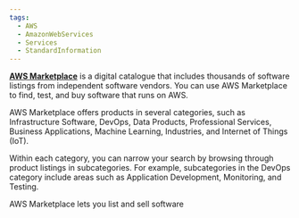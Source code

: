```yaml
---
tags:
  - AWS
  - AmazonWebServices
  - Services
  - StandardInformation
---
```

[**AWS Marketplace**](https://aws.amazon.com/marketplace) is a digital catalogue that includes thousands of software listings from independent software vendors. You can use AWS Marketplace to find, test, and buy software that runs on AWS.

AWS Marketplace offers products in several categories, such as Infrastructure Software, DevOps, Data Products, Professional Services, Business Applications, Machine Learning, Industries, and Internet of Things (IoT).

Within each category, you can narrow your search by browsing through product listings in subcategories. For example, subcategories in the DevOps category include areas such as Application Development, Monitoring, and Testing.

AWS Marketplace lets you list and sell software